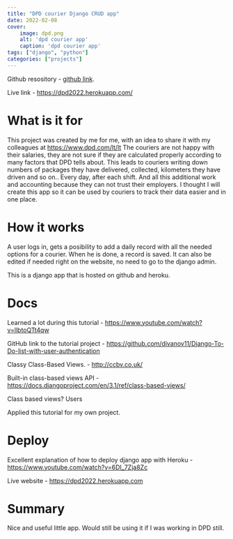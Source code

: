 ```yaml
---
title: "DPD courier Django CRUD app"
date: 2022-02-08
cover:
    image: dpd.png
    alt: 'dpd courier app'
    caption: 'dpd courier app'
tags: ["django", "python"]
categories: ["projects"]
---
```


Github resository - [github link](https://github.com/arvydasg/dpd).

Live link - https://dpd2022.herokuapp.com/

# What is it for

This project was created by me for me, with an idea to share it with
my colleagues at https://www.dpd.com/lt/lt The couriers are not happy
with their salaries, they are not sure if they are calculated properly
according to many factors that DPD tells about. This leads to couriers
writing down numbers of packages they have delivered, collected,
kilometers they have driven and so on.. Every day, after each shift.
And all this additional work and accounting because they can not trust
their employers. I thought I will create this app so it can be used by
couriers to track their data easier and in one place.

# How it works

A user logs in, gets a posibility to add a daily record with all the
needed options for a courier. When he is done, a record is saved. It
can also be edited if needed right on the website, no need to go to
the django admin.

This is a django app that is hosted on github and heroku.

# Docs

Learned a lot during this tutorial -
https://www.youtube.com/watch?v=llbtoQTt4qw

GitHub link to the tutorial project - https://github.com/divanov11/Django-To-Do-list-with-user-authentication

Classy Class-Based Views. - http://ccbv.co.uk/

Built-in class-based views API - https://docs.djangoproject.com/en/3.1/ref/class-based-views/

Class based views? Users

Applied this tutorial for my own project.

# Deploy

Excellent explanation of how to deploy django app with Heroku - https://www.youtube.com/watch?v=6DI_7Zja8Zc

Live website - https://dpd2022.herokuapp.com

# Summary

Nice and useful little app. Would still be using it if I was working
in DPD still.
